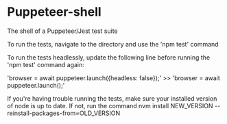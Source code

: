 # Puppeteer-shell
The shell of a Puppeteer/Jest test suite

To run the tests, navigate to the directory and use the 'npm test' command

To run the tests headlessly, update the following line before running the 'npm test' command again:

'browser = await puppeteer.launch({headless: false});' >> 'browser = await puppeteer.launch();'

If you're having trouble running the tests, make sure your installed version of node is up to date. If not, run the command nvm install NEW_VERSION --reinstall-packages-from=OLD_VERSION
